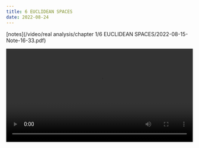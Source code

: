 ```yaml
---
title: 6 EUCLIDEAN SPACES
date: 2022-08-24
---
```


[notes](/video/real analysis/chapter 1/6 EUCLIDEAN SPACES/2022-08-15-Note-16-33.pdf)

 <video width ="100%" controls>
  <source src="/video/real analysis/chapter 1/6 EUCLIDEAN SPACES/2022-08-15 16-19-07.mp4" type="video/mp4">
Your browser does not support the video tag.
</video> 

